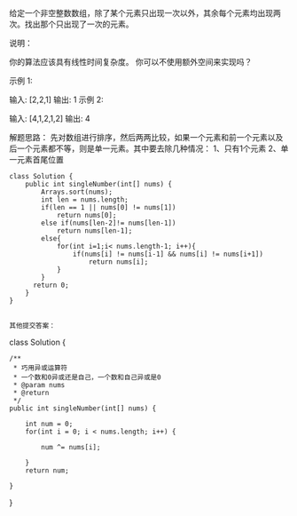 给定一个非空整数数组，除了某个元素只出现一次以外，其余每个元素均出现两次。找出那个只出现了一次的元素。

说明：

你的算法应该具有线性时间复杂度。 你可以不使用额外空间来实现吗？

示例 1:

输入: [2,2,1]
输出: 1
示例 2:

输入: [4,1,2,1,2]
输出: 4

解题思路：
先对数组进行排序，然后两两比较，如果一个元素和前一个元素以及后一个元素都不等，则是单一元素。其中要去除几种情况：
1、只有1个元素
2、单一元素首尾位置
```
class Solution {
    public int singleNumber(int[] nums) {
        Arrays.sort(nums);        
        int len = nums.length;
        if(len == 1 || nums[0] != nums[1])
            return nums[0];
        else if(nums[len-2]!= nums[len-1])
            return nums[len-1];
        else{
            for(int i=1;i< nums.length-1; i++){
                if(nums[i] != nums[i-1] && nums[i] != nums[i+1])
                    return nums[i];
            }            
        }
      return 0;
    }
}


其他提交答案：
```
class Solution {
    
    
    /**
     * 巧用异或运算符
     * 一个数和0异或还是自己，一个数和自己异或是0
     * @param nums
     * @return
     */
    public int singleNumber(int[] nums) {
        
        int num = 0;
        for(int i = 0; i < nums.length; i++) {

            num ^= nums[i];

        }
        return num;
        
    }
}
